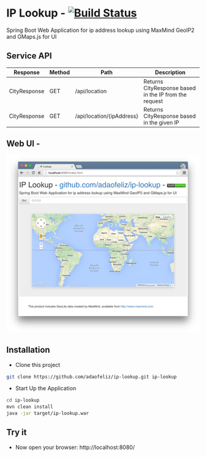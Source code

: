 IP Lookup  - [![Build Status](https://travis-ci.org/adaofeliz/ip-lookup.png)](https://travis-ci.org/adaofeliz/ip-lookup)
==================
Spring Boot Web Application for ip address lookup using MaxMind GeoIP2 and GMaps.js for UI

Service API
--------------

Response	| Method	| Path	| Description
--------------- | ------------- | ----- | -------------
CityResponse	| GET	| /api/location	| Returns CityResponse based in the IP from the request
CityResponse	| GET	| /api/location/{ipAddress}	| Returns CityResponse based in the given IP

Web UI -
--------------
![Web UI][1]


Installation
--------------
* Clone this project
```sh
git clone https://github.com/adaofeliz/ip-lookup.git ip-lookup
```

* Start Up the Application
```sh
cd ip-lookup
mvn clean install
java -jar target/ip-lookup.war
```

Try it
--------------
- Now open your browser: http://localhost:8080/

[1]: ./.screenshots/screenshot_ui.png